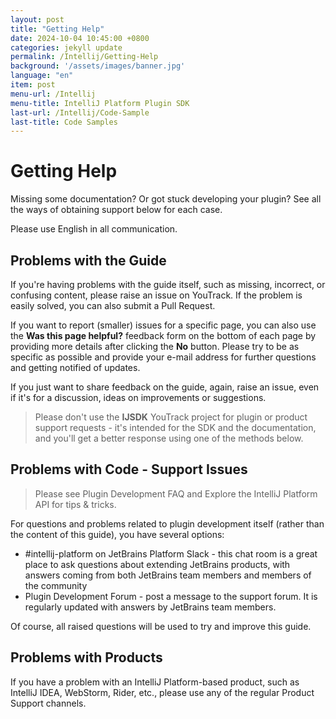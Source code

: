 ```yaml
---
layout: post
title: "Getting Help"
date: 2024-10-04 10:45:00 +0800
categories: jekyll update
permalink: /Intellij/Getting-Help
background: '/assets/images/banner.jpg'
language: "en"
item: post
menu-url: /Intellij
menu-title: IntelliJ Platform Plugin SDK
last-url: /Intellij/Code-Sample
last-title: Code Samples
---
```


# Getting Help

Missing some documentation? Or got stuck developing your plugin? See all the ways of obtaining support below for each case.

Please use English in all communication.

## Problems with the Guide

If you're having problems with the guide itself, such as missing, incorrect, or confusing content, please raise an issue on YouTrack. If the problem is easily solved, you can also submit a Pull Request.

If you want to report (smaller) issues for a specific page, you can also use the **Was this page helpful?** feedback form on the bottom of each page by providing more details after clicking the **No** button. Please try to be as specific as possible and provide your e-mail address for further questions and getting notified of updates.

If you just want to share feedback on the guide, again, raise an issue, even if it's for a discussion, ideas on improvements or suggestions.

> Please don't use the **IJSDK** YouTrack project for plugin or product support requests - it's intended for the SDK and the documentation, and you'll get a better response using one of the methods below.

## Problems with Code - Support Issues

> Please see Plugin Development FAQ and Explore the IntelliJ Platform API for tips & tricks.

For questions and problems related to plugin development itself (rather than the content of this guide), you have several options:

- #intellij-platform on JetBrains Platform Slack - this chat room is a great place to ask questions about extending JetBrains products, with answers coming from both JetBrains team members and members of the community
- Plugin Development Forum - post a message to the support forum. It is regularly updated with answers by JetBrains team members.

Of course, all raised questions will be used to try and improve this guide.

## Problems with Products

If you have a problem with an IntelliJ Platform-based product, such as IntelliJ IDEA, WebStorm, Rider, etc., please use any of the regular Product Support channels.